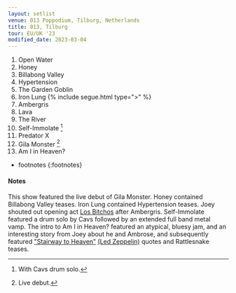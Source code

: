```yaml
---
layout: setlist
venue: 013 Poppodium, Tilburg, Netherlands
title: 013, Tilburg
tour: EU/UK '23
modified_date: 2023-03-04
---
```


1. Open Water
2. Honey
3. Billabong Valley
4. Hypertension
5. The Garden Goblin
6. Iron Lung
   {% include segue.html type=">" %}
7. Ambergris
8. Lava
9. The River
10. Self-Immolate
    [^1]
11. Predator X
12. Gila Monster
    [^2]
13. Am I in Heaven?


<!--snippet-->

* footnotes
{:footnotes}
[^1]: With Cavs drum solo.
[^2]: Live debut.


#### Notes
This show featured the live debut of Gila Monster. Honey contained Billabong Valley teases.  Iron Lung contained Hypertension teases.  Joey shouted out opening act [Los Bitchos](https://en.wikipedia.org/wiki/Los_Bitchos) after Ambergris. Self-Immolate featured a drum solo by Cavs followed by an extended full band metal vamp. The intro to Am I in Heaven? featured an atypical, bluesy jam, and an interesting story from Joey about he and Ambrose, and subsequently featured ["Stairway to Heaven"](https://en.wikipedia.org/wiki/Stairway_to_Heaven) [(Led Zeppelin)](https://en.wikipedia.org/wiki/Led_Zeppelin) quotes and Rattlesnake teases.
